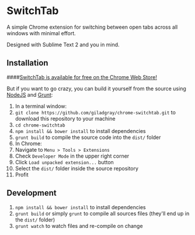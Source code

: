 SwitchTab
=========
A simple Chrome extension for switching between open tabs across all windows with minimal effort.

Designed with Sublime Text 2 and you in mind.

## Installation
####[SwitchTab is available for free on the Chrome Web Store!](https://chrome.google.com/webstore/detail/switchtab/cifkiaojilfjmhbhlnhencpmhgddcekn?hl=en)

But if you want to go crazy, you can build it yourself from the source using [NodeJS](http://nodejs.org) and [Grunt](http://gruntjs.com):

1. In a terminal window:
  1. `git clone https://github.com/giladgray/chrome-switchtab.git` to download this repository to your machine
  2. `cd chrome-switchtab`
  2. `npm install && bower install` to install dependencies
  3. `grunt build` to compile the source code into the `dist/` folder
2. In Chrome: 
  1. Navigate to `Menu > Tools > Extensions`
  2. Check `Developer Mode` in the upper right corner
  3. Click `Load unpacked extension...` button
  4. Select the `dist/` folder inside the source repository
3. Profit

## Development
1. `npm install && bower install` to install dependencies
2. `grunt build` or simply `grunt` to compile all sources files (they'll end up in the `dist/` folder)
3. `grunt watch` to watch files and re-compile on change
